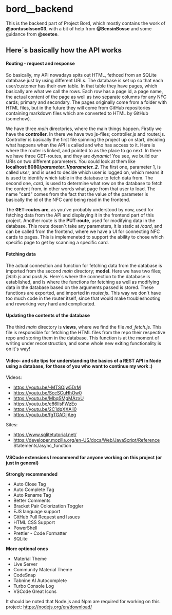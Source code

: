 # bord\_\_backend

This is the backend part of Project Bord, which mostly contains the work of **@pontusolsson03**, with a bit of help from **@BensinBosse** and some guidance from **@seetee**.

## Here´s basically how the API works

#### Routing - request and response

So basically, my API nowadays spits out HTML, fethced from an SQLite database just by using different URLs.
The database is set up so that each user/customer has their own table. In that table they have pages, which basically are what we call the rows. Each row has a page id, a page name, the actual content of the page as well as two separate columns for any NFC cards; primary and secondary. The pages originally come from a folder with HTML files, but in the future they will come from GitHub repositories containing markdown files which are converted to HTML by GitHub (somehow).

We have three _main_ directories, where the main things happen. Firstly we have the **controller**. In there we have two js-files; controller.js and router.js. Controller is basically the first file spinning the project up on start, deciding what happens when the API is called and who has access to it. Here is where the router is linked, and pointed to as the place to go next. In there we have three GET-routes, and they are _dynamic_! You see, we build our URIs on two different parameters. You could look at them like **localhost:8080/_parameter_1/parameter_2_**. The first one, parameter 1, is called _user_, and is used to decide which user is logged on, which means it is used to identify which table in the database to fetch data from. The second one, _card_, is used to determine what row on the database to fetch the content from, in other words what page from that user to load. The name "card" comes from the fact that the value of the parameter is basically the id of the NFC card being read in the frontend.

The **GET-routes are**, as you´ve probably understood by now, used for fetching data from the API and displaying it in the frontend part of this project. Another route is the **PUT-route**, used for modifying data in the database. This route doesn´t take any parameters, it is static at _/card_, and can be called from the frontend, where we have a UI for connecting NFC cards to pages. This is implemeneted to support the ability to chose which specific page to get by scanning a specific card.

#### Fetching data

The actual connection and function for fetching data from the database is imported from the second _main_ directory; **model**. Here we have two files; _fetch.js_ and _push.js_. Here´s where the connection to the database is established, and is where the functions for fetching as well as modifying data in the database based on the arguments passed is stored. These functions are exported, and imported in _router.js_. This way we don´t have too much code in the router itself, since that would make troubleshooting and reworking very hard and complicated.

#### Updating the contents of the database

The third _main_ directory is **views**, where we find the file _md_`_`_fetch.js_. This file is responsible for fetching the HTML files from the repo their respective repo and storing them in the database. This function is at the moment of writing under reconstruction, and some whole new exiting functionality is on it´s way!

#### Video- and site tips for understanding the basics of a REST API in Node using a database, for those of you who want to continue my work :)

Videos:

- https://youtu.be/-MTSQjw5DrM
- https://youtu.be/SccSCuHhOw0
- https://youtu.be/MbqSMgMAzxU
- https://youtu.be/e86IlsFWzEo
- https://youtu.be/2C1dqXXAii0
- https://youtu.be/fgTGADljAeg

Sites:

- https://www.sqlitetutorial.net/
- https://developer.mozilla.org/en-US/docs/Web/JavaScript/Reference Statements/async_function

#### VSCode extensions I recommend for anyone working on this project (or just in general)

**Strongly recommended**

- Auto Close Tag
- Auto Complete Tag
- Auto Rename Tag
- Better Comments
- Bracket Pair Colorization Toggler
- EJS language support
- GitHub Pull Request and Issues
- HTML CSS Support
- PowerShell
- Prettier - Code Formatter
- SQLite

**More optional ones**

- Material Theme
- Live Server
- Community Material Theme
- CodeSnap
- Tabnine AI Autocomplete
- Turbo Console Log
- VSCode Great Icons

It should be noted that Node.js and Npm are required for working on this project:
https://nodejs.org/en/download/
